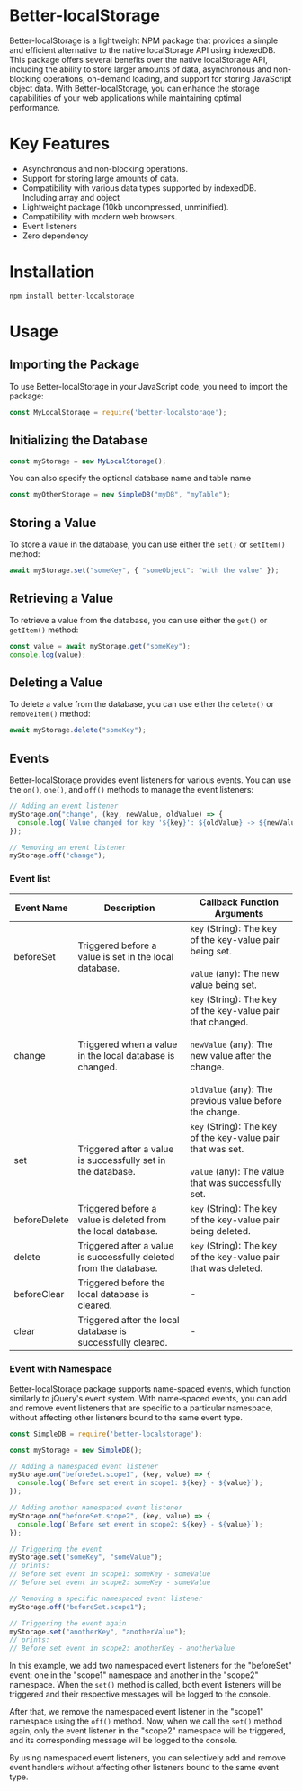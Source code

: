 # Better-localStorage
Better-localStorage is a lightweight NPM package that provides a simple and efficient alternative to the native localStorage API using indexedDB. This package offers several benefits over the native localStorage API, including the ability to store larger amounts of data, asynchronous and non-blocking operations, on-demand loading, and support for storing JavaScript object data. With Better-localStorage, you can enhance the storage capabilities of your web applications while maintaining optimal performance.

# Key Features
-   Asynchronous and non-blocking operations.
-   Support for storing large amounts of data.
-   Compatibility with various data types supported by indexedDB. Including array and object
-   Lightweight package (10kb uncompressed, unminified).
-   Compatibility with modern web browsers.
-   Event listeners
-   Zero dependency

# Installation
```shell
npm install better-localstorage
```

# Usage
## Importing the Package
To use Better-localStorage in your JavaScript code, you need to import the package:
```js
const MyLocalStorage = require('better-localstorage');
```

## Initializing the Database

```js
const myStorage = new MyLocalStorage();
```

You can also specify the optional database name and table name
```js
const myOtherStorage = new SimpleDB("myDB", "myTable");
```


## Storing a Value
To store a value in the database, you can use either the `set()` or `setItem()` method:

```js
await myStorage.set("someKey", { "someObject": "with the value" });
```

## Retrieving a Value
To retrieve a value from the database, you can use either the `get()` or `getItem()` method:

```js
const value = await myStorage.get("someKey");
console.log(value);
```


## Deleting a Value
To delete a value from the database, you can use either the `delete()` or `removeItem()` method:
```js
await myStorage.delete("someKey");
```

## Events

Better-localStorage provides event listeners for various events. You can use the `on()`, `one()`, and `off()` methods to manage the event listeners:
```js
// Adding an event listener
myStorage.on("change", (key, newValue, oldValue) => {
  console.log(`Value changed for key '${key}': ${oldValue} -> ${newValue}`);
});

// Removing an event listener
myStorage.off("change");
```

### Event list
|Event Name|Description|Callback Function Arguments|
|--- |--- |--- |
|beforeSet|Triggered before a value is set in the local database.|`key` (String): The key of the key-value pair being set.<br /><br />`value` (any): The new value being set.|
|change|Triggered when a value in the local database is changed.|`key` (String): The key of the key-value pair that changed.<br /><br />`newValue` (any): The new value after the change.<br /><br />`oldValue` (any): The previous value before the change.|
|set|Triggered after a value is successfully set in the database.|`key` (String): The key of the key-value pair that was set.<br /><br />`value` (any): The value that was successfully set.|
|beforeDelete|Triggered before a value is deleted from the local database.|`key` (String): The key of the key-value pair being deleted.|
|delete|Triggered after a value is successfully deleted from the database.|`key` (String): The key of the key-value pair that was deleted.|
|beforeClear|Triggered before the local database is cleared.|-|
|clear|Triggered after the local database is successfully cleared.|-|


### Event with Namespace
Better-localStorage package supports name-spaced events, which function similarly to jQuery's event system. With name-spaced events, you can add and remove event listeners that are specific to a particular namespace, without affecting other listeners bound to the same event type.


```js
const SimpleDB = require('better-localstorage');

const myStorage = new SimpleDB();

// Adding a namespaced event listener
myStorage.on("beforeSet.scope1", (key, value) => {
  console.log(`Before set event in scope1: ${key} - ${value}`);
});

// Adding another namespaced event listener
myStorage.on("beforeSet.scope2", (key, value) => {
  console.log(`Before set event in scope2: ${key} - ${value}`);
});

// Triggering the event
myStorage.set("someKey", "someValue");
// prints:
// Before set event in scope1: someKey - someValue
// Before set event in scope2: someKey - someValue

// Removing a specific namespaced event listener
myStorage.off("beforeSet.scope1");

// Triggering the event again
myStorage.set("anotherKey", "anotherValue");
// prints:
// Before set event in scope2: anotherKey - anotherValue

```
In this example, we add two namespaced event listeners for the "beforeSet" event: one in the "scope1" namespace and another in the "scope2" namespace. When the `set()` method is called, both event listeners will be triggered and their respective messages will be logged to the console.

After that, we remove the namespaced event listener in the "scope1" namespace using the `off()` method. Now, when we call the `set()` method again, only the event listener in the "scope2" namespace will be triggered, and its corresponding message will be logged to the console.

By using namespaced event listeners, you can selectively add and remove event handlers without affecting other listeners bound to the same event type.